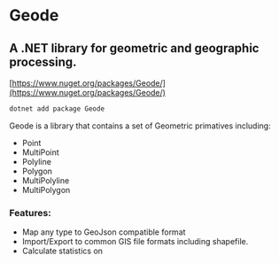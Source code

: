 # Geode
## A .NET library for geometric and geographic processing.

[https://www.nuget.org/packages/Geode/](https://www.nuget.org/packages/Geode/)
```bash
dotnet add package Geode
```

Geode is a library that contains a set of Geometric primatives including: 
- Point
- MultiPoint
- Polyline
- Polygon
- MultiPolyline
- MultiPolygon

### Features:
- Map any type to GeoJson compatible format
- Import/Export to common GIS file formats including shapefile.
- Calculate statistics on 